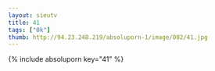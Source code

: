 ```yaml
--- 
layout: sieutv
title: 41
tags: ["0k"]
thumb: http://94.23.248.219/absoluporn-1/image/002/41.jpg
---
```

{% include absoluporn key="41" %} 
